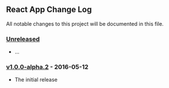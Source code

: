 ## React App Change Log

All notable changes to this project will be documented in this file.

### [Unreleased][unreleased]

- ...

### [v1.0.0-alpha.2] - 2016-05-12

- The initial release

[unreleased]: https://github.com/kriasoft/react-app/compare/v1.0.0-alpha.1...HEAD
[v1.0.0-alpha.2]: https://github.com/kriasoft/react-app/commit/6f86d54713a56fc34ef617d50a75cf5658d46408
